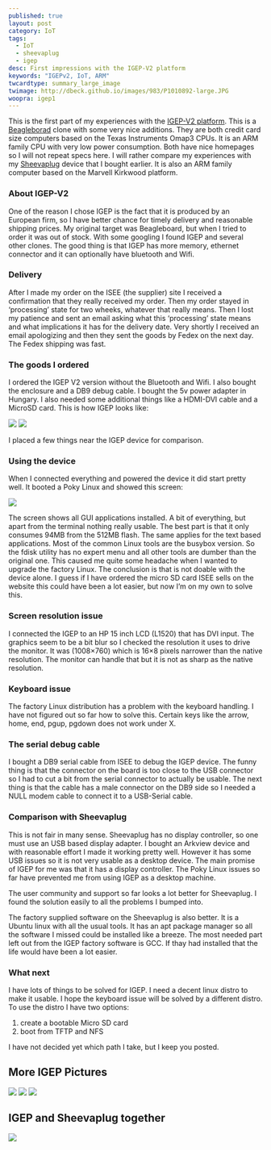 ```yaml
---
published: true
layout: post
category: IoT
tags: 
  - IoT
  - sheevaplug
  - igep
desc: First impressions with the IGEP-V2 platform
keywords: "IGEPv2, IoT, ARM"
twcardtype: summary_large_image 
twimage: http://dbeck.github.io/images/983/P1010892-large.JPG 
woopra: igep1
---
```


This is the first part of my experiences with the [IGEP-V2 platform](http://www.igep-platform.com/). This is a [Beagleborad](http://beagleboard.org/) clone with some very nice additions. They are both credit card size computers based on the Texas Instruments Omap3 CPUs. It is an ARM family CPU with very low power consumption. Both have nice homepages so I will not repeat specs here. I will rather compare my experiences with my [Sheevaplug](http://www.newit.co.uk/) device that I bought earlier. It is also an ARM family computer based on the Marvell Kirkwood platform.

### About IGEP-V2

One of the reason I chose IGEP is the fact that it is produced by an European firm, so I have better chance for timely delivery and reasonable shipping prices. My original target was Beagleboard, but when I tried to order it was out of stock. With some googling I found IGEP and several other clones. The good thing is that IGEP has more memory, ethernet connector and it can optionally have bluetooth and Wifi.

### Delivery

After I made my order on the ISEE (the supplier) site I received a confirmation that they really received my order. Then my order stayed in ‘processing’ state for two wheeks, whatever that really means. Then I lost my patience and sent an email asking what this ‘processing’ state means and what implications it has for the delivery date. Very shortly I received an email apologizing and then they sent the goods by Fedex on the next day. The Fedex shipping was fast.

### The goods I ordered

I ordered the IGEP V2 version without the Bluetooth and Wifi. I also bought the enclosure and a DB9 debug cable. I bought the 5v power adapter in Hungary. I also needed some additional things like a HDMI-DVI cable and a MicroSD card. This is how IGEP looks like:

![](/images/977/P1010891-large.JPG)
![](/images/1001/P1010898-large.JPG)

I placed a few things near the IGEP device for comparison.

### Using the device

When I connected everything and powered the device it did start pretty well. It booted a Poky Linux and showed this screen:

![](/images/1007/P1010906-large.JPG)

The screen shows all GUI applications installed. A bit of everything, but apart from the terminal nothing really usable. The best part is that it only consumes 94MB from the 512MB flash. The same applies for the text based applications. Most of the common Linux tools are the busybox version. So the fdisk utility has no expert menu and all other tools are dumber than the original one. This caused me quite some headache when I wanted to upgrade the factory Linux. The conclusion is that is not doable with the device alone. I guess if I have ordered the micro SD card ISEE sells on the website this could have been a lot easier, but now I’m on my own to solve this.

### Screen resolution issue

I connected the IGEP to an HP 15 inch LCD (L1520) that has DVI input. The graphics seem to be a bit blur so I checked the resolution it uses to drive the monitor. It was (1008×760) which is 16×8 pixels narrower than the native resolution. The monitor can handle that but it is not as sharp as the native resolution.

### Keyboard issue

The factory Linux distribution has a problem with the keyboard handling. I have not figured out so far how to solve this. Certain keys like the arrow, home, end, pgup, pgdown does not work under X.

### The serial debug cable

I bought a DB9 serial cable from ISEE to debug the IGEP device. The funny thing is that the connector on the board is too close to the USB connector so I had to cut a bit from the serial connector to actually be usable. The next thing is that the cable has a male connector on the DB9 side so I needed a NULL modem cable to connect it to a USB-Serial cable.

### Comparison with Sheevaplug

This is not fair in many sense. Sheevaplug has no display controller, so one must use an USB based display adapter. I bought an Arkview device and with reasonable effort I made it working pretty well. However it has some USB issues so it is not very usable as a desktop device. The main promise of IGEP for me was that it has a display controller. The Poky Linux issues so far have prevented me from using IGEP as a desktop machine.

The user community and support so far looks a lot better for Sheevaplug. I found the solution easily to all the problems I bumped into.

The factory supplied software on the Sheevaplug is also better. It is a Ubuntu linux with all the usual tools. It has an apt package manager so all the software I missed could be installed like a breeze. The most needed part left out from the IGEP factory software is GCC. If thay had installed that the life would have been a lot easier.

### What next

I have lots of things to be solved for IGEP. I need a decent linux distro to make it usable. I hope the keyboard issue will be solved by a different distro. To use the distro I have two options:

1. create a bootable Micro SD card
2. boot from TFTP and NFS

I have not decided yet which path I take, but I keep you posted.

## More IGEP Pictures

![](/images/983/P1010892-large.JPG)
![](/images/989/P1010895-large.JPG)
![](/images/995/P1010896-large.JPG)

## IGEP and Sheevaplug together

![](/images/1013/P1010908-large.JPG)

